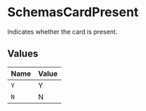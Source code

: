 # SchemasCardPresent

Indicates whether the card is present.



## Values

| Name  | Value |
| ----- | ----- |
| `Y`   | Y     |
| `N`   | N     |